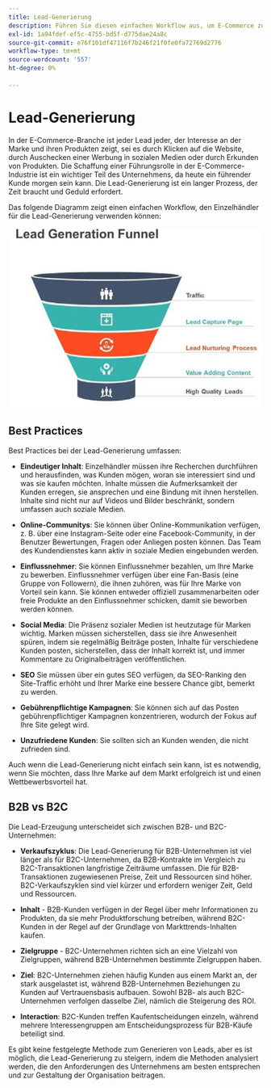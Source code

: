 ```yaml
---
title: Lead-Generierung
description: Führen Sie diesen einfachen Workflow aus, um E-Commerce zu konvertieren und Kunden zu kontaktieren.
exl-id: 1a94fdef-ef5c-4755-bd5f-d775dae24a8c
source-git-commit: e76f101df47116f7b246f21f0fe0fa72769d2776
workflow-type: tm+mt
source-wordcount: '557'
ht-degree: 0%

---
```


# Lead-Generierung

In der E-Commerce-Branche ist jeder Lead jeder, der Interesse an der Marke und ihren Produkten zeigt, sei es durch Klicken auf die Website, durch Auschecken einer Werbung in sozialen Medien oder durch Erkunden von Produkten. Die Schaffung einer Führungsrolle in der E-Commerce-Industrie ist ein wichtiger Teil des Unternehmens, da heute ein führender Kunde morgen sein kann. Die Lead-Generierung ist ein langer Prozess, der Zeit braucht und Geduld erfordert.

Das folgende Diagramm zeigt einen einfachen Workflow, den Einzelhändler für die Lead-Generierung verwenden können:

![Trichterdiagramm für die Lead-Generierung](../../assets/playbooks/lead-generation-funnel.png)

## Best Practices

Best Practices bei der Lead-Generierung umfassen:

- **Eindeutiger Inhalt**: Einzelhändler müssen ihre Recherchen durchführen und herausfinden, was Kunden mögen, woran sie interessiert sind und was sie kaufen möchten. Inhalte müssen die Aufmerksamkeit der Kunden erregen, sie ansprechen und eine Bindung mit ihnen herstellen. Inhalte sind nicht nur auf Videos und Bilder beschränkt, sondern umfassen auch soziale Medien.

- **Online-Communitys**: Sie können über Online-Kommunikation verfügen, z. B. über eine Instagram-Seite oder eine Facebook-Community, in der Benutzer Bewertungen, Fragen oder Anliegen posten können. Das Team des Kundendienstes kann aktiv in soziale Medien eingebunden werden.

- **Einflussnehmer**: Sie können Einflussnehmer bezahlen, um Ihre Marke zu bewerben. Einflussnehmer verfügen über eine Fan-Basis (eine Gruppe von Followern), die ihnen zuhören, was für Ihre Marke von Vorteil sein kann. Sie können entweder offiziell zusammenarbeiten oder freie Produkte an den Einflussnehmer schicken, damit sie beworben werden können.

- **Social Media**: Die Präsenz sozialer Medien ist heutzutage für Marken wichtig. Marken müssen sicherstellen, dass sie ihre Anwesenheit spüren, indem sie regelmäßig Beiträge posten, Inhalte für verschiedene Kunden posten, sicherstellen, dass der Inhalt korrekt ist, und immer Kommentare zu Originalbeiträgen veröffentlichen.

- **SEO** Sie müssen über ein gutes SEO verfügen, da SEO-Ranking den Site-Traffic erhöht und Ihrer Marke eine bessere Chance gibt, bemerkt zu werden.

- **Gebührenpflichtige Kampagnen**: Sie können sich auf das Posten gebührenpflichtiger Kampagnen konzentrieren, wodurch der Fokus auf Ihre Site gelegt wird.

- **Unzufriedene Kunden**: Sie sollten sich an Kunden wenden, die nicht zufrieden sind.

Auch wenn die Lead-Generierung nicht einfach sein kann, ist es notwendig, wenn Sie möchten, dass Ihre Marke auf dem Markt erfolgreich ist und einen Wettbewerbsvorteil hat.

## B2B vs B2C

Die Lead-Erzeugung unterscheidet sich zwischen B2B- und B2C-Unternehmen:

- **Verkaufszyklus**: Die Lead-Generierung für B2B-Unternehmen ist viel länger als für B2C-Unternehmen, da B2B-Kontrakte im Vergleich zu B2C-Transaktionen langfristige Zeiträume umfassen. Die für B2B-Transaktionen zugewiesenen Preise, Zeit und Ressourcen sind höher. B2C-Verkaufszyklen sind viel kürzer und erfordern weniger Zeit, Geld und Ressourcen.

- **Inhalt** - B2B-Kunden verfügen in der Regel über mehr Informationen zu Produkten, da sie mehr Produktforschung betreiben, während B2C-Kunden in der Regel auf der Grundlage von Markttrends-Inhalten kaufen.

- **Zielgruppe** - B2C-Unternehmen richten sich an eine Vielzahl von Zielgruppen, während B2B-Unternehmen bestimmte Zielgruppen haben.

- **Ziel**: B2C-Unternehmen ziehen häufig Kunden aus einem Markt an, der stark ausgelastet ist, während B2B-Unternehmen Beziehungen zu Kunden auf Vertrauensbasis aufbauen. Sowohl B2B- als auch B2C-Unternehmen verfolgen dasselbe Ziel, nämlich die Steigerung des ROI.

- **Interaction**: B2C-Kunden treffen Kaufentscheidungen einzeln, während mehrere Interessengruppen am Entscheidungsprozess für B2B-Käufe beteiligt sind.

Es gibt keine festgelegte Methode zum Generieren von Leads, aber es ist möglich, die Lead-Generierung zu steigern, indem die Methoden analysiert werden, die den Anforderungen des Unternehmens am besten entsprechen und zur Gestaltung der Organisation beitragen.
